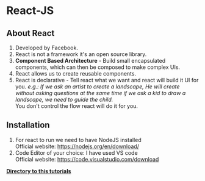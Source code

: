 # React-JS

## About React 

1.	Developed by Facebook.
2.	React is not a framework it's an open source library.
3.	**Component Based Architecture** - Build small encapsulated components, which can then be composed to make complex UIs. 
4.	React allows us to create reusable components.
5.	React is declarative - Tell react what we want and react will build it UI for you.
 *e.g.: If we ask an artist to create a landscape, He will create without asking questions at the same time if we ask a kid to draw a landscape, we need to guide the child.*  
You don't control the flow react will do it for you.
    
## Installation 

1.	For react to run we need to have NodeJS installed  
     		Official website: https://nodejs.org/en/download/ 
2.	Code Editor of your choice: I have used VS code  
           Official website: https://code.visualstudio.com/download
           
__[Directory to this tutorials](https://github.com/gagana-hg/React-JS/blob/master/index.md)__

    
  
